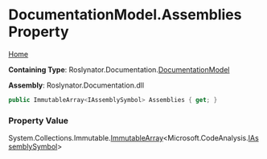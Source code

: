 <a name="_top"></a>

# DocumentationModel\.Assemblies Property

[Home](../../../../README.md#_top)

**Containing Type**: Roslynator\.Documentation\.[DocumentationModel](../README.md#_top)

**Assembly**: Roslynator\.Documentation\.dll

```csharp
public ImmutableArray<IAssemblySymbol> Assemblies { get; }
```

### Property Value

System\.Collections\.Immutable\.[ImmutableArray](https://docs.microsoft.com/en-us/dotnet/api/system.collections.immutable.immutablearray-1)\<Microsoft\.CodeAnalysis\.[IAssemblySymbol](https://docs.microsoft.com/en-us/dotnet/api/microsoft.codeanalysis.iassemblysymbol)>

